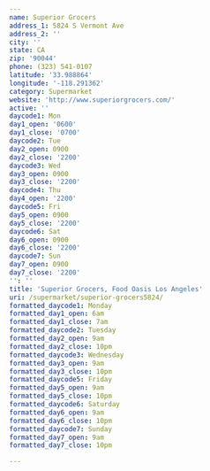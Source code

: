 ```yaml
---
name: Superior Grocers
address_1: 5824 S Vermont Ave
address_2: ''
city: ''
state: CA
zip: '90044'
phone: (323) 541-0107
latitude: '33.988864'
longitude: '-118.291362'
category: Supermarket
website: 'http://www.superiorgrocers.com/'
active: ''
daycode1: Mon
day1_open: '0600'
day1_close: '0700'
daycode2: Tue
day2_open: 0900
day2_close: '2200'
daycode3: Wed
day3_open: 0900
day3_close: '2200'
daycode4: Thu
day4_open: '2200'
daycode5: Fri
day5_open: 0900
day5_close: '2200'
daycode6: Sat
day6_open: 0900
day6_close: '2200'
daycode7: Sun
day7_open: 0900
day7_close: '2200'
'': ''
title: 'Superior Grocers, Food Oasis Los Angeles'
uri: /supermarket/superior-grocers5824/
formatted_daycode1: Monday
formatted_day1_open: 6am
formatted_day1_close: 7am
formatted_daycode2: Tuesday
formatted_day2_open: 9am
formatted_day2_close: 10pm
formatted_daycode3: Wednesday
formatted_day3_open: 9am
formatted_day3_close: 10pm
formatted_daycode5: Friday
formatted_day5_open: 9am
formatted_day5_close: 10pm
formatted_daycode6: Saturday
formatted_day6_open: 9am
formatted_day6_close: 10pm
formatted_daycode7: Sunday
formatted_day7_open: 9am
formatted_day7_close: 10pm

---
```

